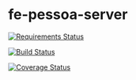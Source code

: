 # fe-pessoa-server

[![Requirements Status](https://requires.io/github/fernandoe/fe-server-server/requirements.svg?branch=release%2F0.1.0)](https://requires.io/github/fernandoe/fe-server-server/requirements/?branch=release%2F0.1.0)

[![Build Status](https://travis-ci.org/fernandoe/fe-server-server.svg?branch=release%2F0.1.0)](https://travis-ci.org/fernandoe/fe-server-server?branch=release%2F0.1.0)

[![Coverage Status](https://coveralls.io/repos/github/fernandoe/fe-server-server/badge.svg?branch=release%2F0.1.0)](https://coveralls.io/github/fernandoe/fe-server-server?branch=release%2F0.1.0)